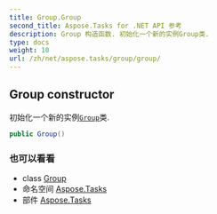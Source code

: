 ```yaml
---
title: Group.Group
second_title: Aspose.Tasks for .NET API 参考
description: Group 构造函数. 初始化一个新的实例Group类.
type: docs
weight: 10
url: /zh/net/aspose.tasks/group/group/
---
```

## Group constructor

初始化一个新的实例[`Group`](../)类.

```csharp
public Group()
```

### 也可以看看

* class [Group](../)
* 命名空间 [Aspose.Tasks](../../group/)
* 部件 [Aspose.Tasks](../../../)


